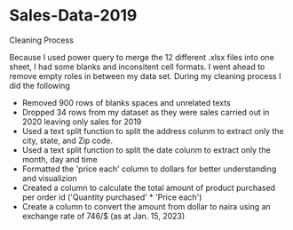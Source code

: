 # Sales-Data-2019


Cleaning Process

Because I used power query to merge the 12 different .xlsx files into one sheet, I had some blanks and inconsitent cell formats. I went 
ahead to remove empty roles in between my data set. During my cleaning process I did the following
- Removed 900 rows of blanks spaces and unrelated texts
- Dropped 34 rows from my dataset as they were sales carried out in 2020 leaving only sales for 2019
- Used a text split function to split the address colunm to extract only the city, state, and Zip code.
- Used a text split function to split the date colunm to extract only the month, day and time
- Formatted the 'price each' column to dollars for better understanding and visualizion
- Created a column to calculate the total amount of product purchased per order id ('Quantity purchased' * 'Price each')
- Create a column to convert the amount from dollar to naira using an exchange rate of 746/$ (as at Jan. 15, 2023)
